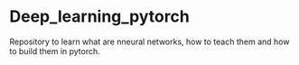 # Deep_learning_pytorch
Repository to learn what are nneural networks, how to teach them and how to build them in pytorch.
